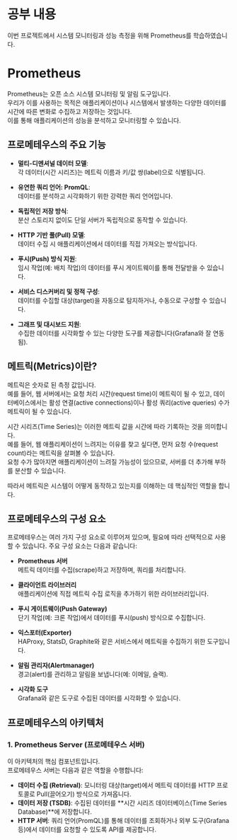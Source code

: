 # 공부 내용 
이번 프로젝트에서 시스템 모니터링과 성능 측정을 위해 Prometheus를 학습하였습니다.

# Prometheus

Prometheus는 오픈 소스 시스템 모니터링 및 알림 도구입니다.  
우리가 이를 사용하는 목적은 애플리케이션이나 시스템에서 발생하는 다양한 데이터를 시간에 따른 변화로 수집하고 저장하는 것입니다.  
이를 통해 애플리케이션의 성능을 분석하고 모니터링할 수 있습니다.

## 프로메테우스의 주요 기능

- **멀티-디멘셔널 데이터 모델**:  
  각 데이터(시간 시리즈)는 메트릭 이름과 키/값 쌍(label)으로 식별됩니다.

- **유연한 쿼리 언어: PromQL**:  
  데이터를 분석하고 시각화하기 위한 강력한 쿼리 언어입니다.

- **독립적인 저장 방식**:  
  분산 스토리지 없이도 단일 서버가 독립적으로 동작할 수 있습니다.

- **HTTP 기반 풀(Pull) 모델**:  
  데이터 수집 시 애플리케이션에서 데이터를 직접 가져오는 방식입니다.

- **푸시(Push) 방식 지원**:  
  임시 작업(예: 배치 작업)의 데이터를 푸시 게이트웨이를 통해 전달받을 수 있습니다.

- **서비스 디스커버리 및 정적 구성**:  
  데이터를 수집할 대상(target)을 자동으로 탐지하거나, 수동으로 구성할 수 있습니다.

- **그래프 및 대시보드 지원**:  
  수집한 데이터를 시각화할 수 있는 다양한 도구를 제공합니다(Grafana와 잘 연동됨).

## 메트릭(Metrics)이란?

메트릭은 숫자로 된 측정 값입니다.  
예를 들어, 웹 서버에서는 요청 처리 시간(request time)이 메트릭이 될 수 있고, 데이터베이스에서는 활성 연결(active connections)이나 활성 쿼리(active queries) 수가 메트릭이 될 수 있습니다.

시간 시리즈(Time Series)는 이러한 메트릭 값을 시간에 따라 기록하는 것을 의미합니다.  
예를 들어, 웹 애플리케이션이 느려지는 이유를 찾고 싶다면, 먼저 요청 수(request count)라는 메트릭을 살펴볼 수 있습니다.  
요청 수가 많아지면 애플리케이션이 느려질 가능성이 있으므로, 서버를 더 추가해 부하를 분산할 수 있습니다.

따라서 메트릭은 시스템이 어떻게 동작하고 있는지를 이해하는 데 핵심적인 역할을 합니다.

## 프로메테우스의 구성 요소

프로메테우스는 여러 가지 구성 요소로 이루어져 있으며, 필요에 따라 선택적으로 사용할 수 있습니다. 주요 구성 요소는 다음과 같습니다:

- **Prometheus 서버**  
  메트릭 데이터를 수집(scrape)하고 저장하며, 쿼리를 처리합니다.

- **클라이언트 라이브러리**  
  애플리케이션에 직접 메트릭 수집 로직을 추가하기 위한 라이브러리입니다.

- **푸시 게이트웨이(Push Gateway)**  
  단기 작업(예: 크론 작업)에서 데이터를 푸시(push) 방식으로 수집합니다.

- **익스포터(Exporter)**  
  HAProxy, StatsD, Graphite와 같은 서비스에서 메트릭을 수집하기 위한 도구입니다.

- **알림 관리자(Alertmanager)**  
  경고(alert)를 관리하고 알림을 보냅니다(예: 이메일, 슬랙).

- **시각화 도구**  
  Grafana와 같은 도구로 수집된 데이터를 시각화할 수 있습니다.

## 프로메테우스의 아키텍처

### 1. Prometheus Server (프로메테우스 서버)
이 아키텍처의 핵심 컴포넌트입니다.  
프로메테우스 서버는 다음과 같은 역할을 수행합니다:
- **데이터 수집 (Retrieval)**: 모니터링 대상(target)에서 메트릭 데이터를 HTTP 프로토콜로 Pull(끌어오기) 방식으로 가져옵니다.
- **데이터 저장 (TSDB)**: 수집된 데이터를 **시간 시리즈 데이터베이스(Time Series Database)**에 저장합니다.
- **HTTP 서버**: 쿼리 언어(PromQL)를 통해 데이터를 조회하거나 외부 도구(Grafana 등)에서 데이터를 요청할 수 있도록 API를 제공합니다.
